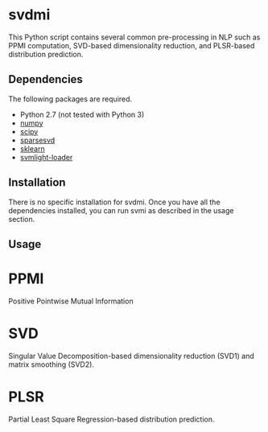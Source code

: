svdmi
=====

This Python script contains several common pre-processing in NLP such as PPMI computation, SVD-based dimensionality reduction, and PLSR-based distribution prediction.

Dependencies
-------------
The following packages are required.

* Python 2.7 (not tested with Python 3)
* [numpy]([http://www.numpy.org/) 
* [scipy](http://scipy.org/) 
* [sparsesvd](https://pypi.python.org/pypi/sparsesvd/) 
* [sklearn](http://scikit-learn.org/stable/) 
* [svmlight-loader](https://github.com/mblondel/svmlight-loader)

Installation
-------------
There is no specific installation for svdmi. Once you have all the dependencies installed, you can run svmi as described in the usage section.

Usage
-----

# PPMI
  Positive Pointwise Mutual Information

# SVD
  Singular Value Decomposition-based dimensionality reduction (SVD1) and matrix smoothing (SVD2).

# PLSR
  Partial Least Square Regression-based distribution prediction.



